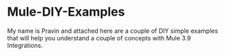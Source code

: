 # Mule-DIY-Examples

My name is Pravin and attached here are a couple of DIY simple examples that will help you understand a couple of concepts with Mule 3.9 Integrations.
